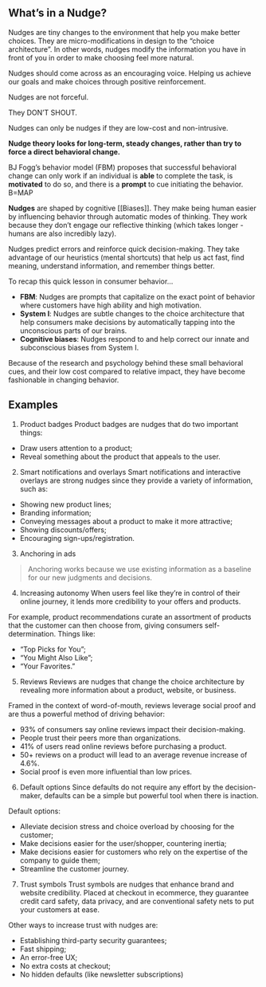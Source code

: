 ## What’s in a Nudge?

Nudges are tiny changes to the environment that help you make better choices. They are micro-modifications in design to the “choice architecture”. In other words, nudges modify the information you have in front of you in order to make choosing feel more natural.

Nudges should come across as an encouraging voice. Helping us achieve our goals and make choices through positive reinforcement.

Nudges are not forceful.

They DON’T SHOUT.

Nudges can only be nudges if they are low-cost and non-intrusive.

**Nudge theory looks for long-term, steady changes, rather than try to force a direct behavioral change.**

BJ Fogg’s behavior model (FBM) proposes that successful behavioral change can only work if an individual is **able** to complete the task, is **motivated** to do so, and there is a **prompt** to cue initiating the behavior. B=MAP

**Nudges** are shaped by cognitive [[Biases]]. They make being human easier by influencing behavior through automatic modes of thinking. They work because they don’t engage our reflective thinking (which takes longer - humans are also incredibly lazy).

Nudges predict errors and reinforce quick decision-making. They take advantage of our heuristics (mental shortcuts) that help us act fast, find meaning, understand information, and remember things better.

To recap this quick lesson in consumer
behavior…
- **FBM**: Nudges are prompts that capitalize on the exact point of behavior where customers have high ability and high motivation.
- **System I**: Nudges are subtle changes to the choice architecture that help consumers make decisions by automatically tapping into the unconscious parts of our brains.
- **Cognitive biases**: Nudges respond to and help correct our innate and subconscious biases from System I.

Because of the research and psychology behind these small behavioral cues, and their low cost compared to relative impact, they have become fashionable in changing behavior. 

## Examples
1. Product badges 
Product badges are nudges that do two important things:
- Draw users attention to a product;
- Reveal something about the product that appeals to the user.

2. Smart notifications and overlays 
Smart notifications and interactive overlays are strong nudges since they provide a variety of information, such as:
- Showing new product lines;
- Branding information;
- Conveying messages about a product to make it more attractive;
- Showing discounts/offers;
- Encouraging sign-ups/registration.

3. Anchoring in ads
> Anchoring works because we use existing information as a baseline for our new judgments and decisions.

4. Increasing autonomy
When users feel like they’re in control of their online journey, it lends more credibility to your offers and products. 

For example, product recommendations curate an assortment of products that the customer can then choose from, giving consumers self-determination. Things like:
- “Top Picks for You”;
- “You Might Also Like”;
- “Your Favorites.”

5. Reviews
Reviews are nudges that change the choice architecture by revealing more information about a product, website, or business.

Framed in the context of word-of-mouth, reviews leverage social proof and are thus a powerful method of driving behavior:
- 93% of consumers say online reviews impact their decision-making.
- People trust their peers more than organizations.
- 41% of users read online reviews before purchasing a product.
- 50+ reviews on a product will lead to an average revenue increase of 4.6%.
- Social proof is even more influential than low prices.

6. Default options
Since defaults do not require any effort by the decision-maker, defaults can be a simple but powerful tool when there is inaction.

Default options:
- Alleviate decision stress and choice overload by choosing for the customer;
- Make decisions easier for the user/shopper, countering inertia;
- Make decisions easier for customers who rely on the expertise of the company to guide them;
- Streamline the customer journey.

7. Trust symbols
Trust symbols are nudges that enhance brand and website credibility. Placed at checkout in ecommerce, they guarantee credit card safety, data privacy, and are conventional safety nets to put your customers at ease. 

Other ways to increase trust with nudges are:
- Establishing third-party security guarantees;
- Fast shipping;
- An error-free UX;
- No extra costs at checkout;
- No hidden defaults (like newsletter subscriptions)